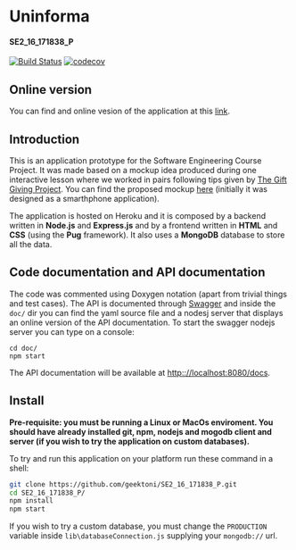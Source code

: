 # Uninforma 
#### SE2_16_171838_P
[![Build Status](https://travis-ci.org/geektoni/SE2_16_171838_P.svg?branch=staging)](https://travis-ci.org/geektoni/SE2_16_171838_P)
[![codecov](https://codecov.io/gh/geektoni/SE2_16_171838_P/branch/master/graph/badge.svg)](https://codecov.io/gh/geektoni/SE2_16_171838_P)

## Online version

You can find and online vesion of the application at this [link](https://se2-16-171838-p-production.herokuapp.com/).

## Introduction

This is an application prototype for the Software Engineering Course Project. It was made based on a mockup idea produced during one interactive lesson where we worked in pairs following tips given by [The Gift Giving Project](https://dschool.stanford.edu/groups/designresources/wiki/ed894/The_GiftGiving_Project.html). You can find the proposed mockup [here](https://drive.google.com/file/d/0B8Hfs7DpCPvHWHJKeHFtOWFDM2M/view) (initially it was designed as a smarthphone application).

The application is hosted on Heroku and it is composed by a backend written in **Node.js** and **Express.js** and by a frontend written in **HTML** and **CSS** (using the **Pug** framework). It also uses a **MongoDB** database to store all the data.

## Code documentation and API documentation
The code was commented using Doxygen notation (apart from trivial things and test cases). The API is documented through [Swagger](http://swagger.io/) and inside the ```doc/``` dir you can find the yaml source file and a nodesj server that displays an online version of the API documentation. To start the swagger nodejs server you can type on a console:
```
cd doc/
npm start
```
The API documentation will be available at [http:://localhost:8080/docs](http:://localhost:8080/docs).

## Install
**Pre-requisite: you must be running a Linux or MacOs enviroment. You should have already installed git, npm, nodejs and mogodb client and server (if you wish to try the application on custom databases).**

To try and run this application on your platform run these command in a shell:
```bash
git clone https://github.com/geektoni/SE2_16_171838_P.git
cd SE2_16_171838_P/
npm install
npm start
```
If you wish to try a custom database, you must change the ```PRODUCTION``` variable inside ```lib\databaseConnection.js``` supplying your ```mongodb://``` url. 
